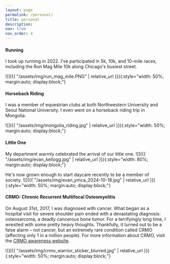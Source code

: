 ```yaml
---
layout: page
permalink: /personal/
title: personal
description: 
nav: true
nav_order: 4
---
```


#### Running
I took up running in 2022. I've participated in 5k, 10k, and 10-mile races, including the Run Mag Mile 10k along Chicago's busiest street.

![]({{ "/assets/img/run_mag_mile.PNG" | relative_url }}){:style="width: 50%; margin:auto; display:block;"}

<!-- photo too big: ![]({{ "/assets/img/run_mag_mile.PNG" | relative_url }}){:style="margin:auto; display:block;"} -->

#### Horseback Riding
I was a member of equestrian clubs at both Northwestern University and Seoul National University. I even went on a horseback riding trip in Mongolia.

![]({{ "/assets/img/mongolia_riding.jpg" | relative_url }}){:style="width: 50%; margin:auto; display:block;"}

#### Little One
My department warmly celebrated the arrival of our little one.
![]({{ "/assets/img/evan_kellogg.jpg" | relative_url }}){:style="width: 80%; margin:auto; display:block;"}

He's now grown enough to start daycare recently to be a member of society.
![]({{ "/assets/img/evan_ymca_2024-10-18.jpg" | relative_url }}){:style="width: 50%; margin:auto; display:block;"}

#### CRMO: Chronic Recurrent Multifocal Osteomyelitis

On August 31st, 2017, I was diagnosed with cancer. What began as a hospital visit for severe shoulder pain ended with a devastating diagnosis: osteosarcoma, a deadly cancerous bone tumor. For a terrifyingly long time, I wrestled with some pretty heavy thoughts. Thankfully, it turned out to be a false alarm – not cancer, but an extremely rare condition called CRMO (affecting only 1 in a million people). For more information about CRMO, visit the [CRMO awareness website](http://crmoawareness.org/).

![]({{ "/assets/img/crmo_warrior_sticker_blurred.jpg" | relative_url }}){:style="width: 50%; margin:auto; display:block;"}
